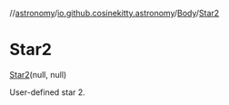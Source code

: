 //[astronomy](../../../../index.md)/[io.github.cosinekitty.astronomy](../../index.md)/[Body](../index.md)/[Star2](index.md)

# Star2

[Star2](index.md)(null, null)

User-defined star 2.


